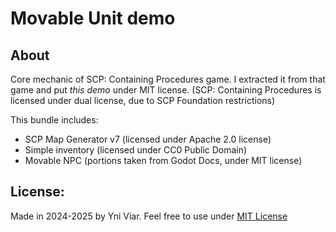 # Movable Unit demo
## About
Core mechanic of SCP: Containing Procedures game.
I extracted it from that game and put *this demo* under MIT license. (SCP: Containing Procedures is licensed under dual license, due to SCP Foundation restrictions)

This bundle includes:
- SCP Map Generator v7 (licensed under Apache 2.0 license)
- Simple inventory (licensed under CC0 Public Domain)
- Movable NPC (portions taken from Godot Docs, under MIT license)

## License:
Made in 2024-2025 by Yni Viar.
Feel free to use under [MIT License](/LICENSE.MIT)